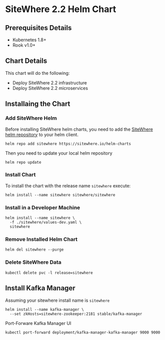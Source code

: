 # SiteWhere 2.2 Helm Chart

## Prerequisites Details

* Kubernetes 1.8+
* Rook v1.0+

## Chart Details

This chart will do the following:

* Deploy SiteWhere 2.2 infrastructure
* Deploy SiteWhere 2.2 microservices

## Installaing the Chart

### Add SiteWhere Helm

Before installing SiteWhere helm charts, you need to add the [SiteWhere helm repository](https://sitewhere.io/helm-charts) to your helm client.

```console
helm repo add sitewhere https://sitewhere.io/helm-charts
```

Then you need to update your local helm repository

```console
helm repo update
```

### Install Chart

To install the chart with the release name `sitewhere` execute:

```console
helm install --name sitewhere sitewhere/sitewhere
```

### Install in a Developer Machine

```console
helm install --name sitewhere \
  -f ./sitewhere/values-dev.yaml \
  sitewhere
```

### Remove Installed Helm Chart

```console
helm del sitewhere --purge
```

### Delete SiteWhere Data

```console
kubectl delete pvc -l release=sitewhere
```

## Install Kafka Manager

Assuming your sitewhere install name is `sitewhere`

```console
helm install --name kafka-manager \
  --set zkHosts=sitewhere-zookeeper:2181 stable/kafka-manager
```

Port-Forware Kafka Manager UI

```console
kubectl port-forward deployment/kafka-manager-kafka-manager 9000 9000
```